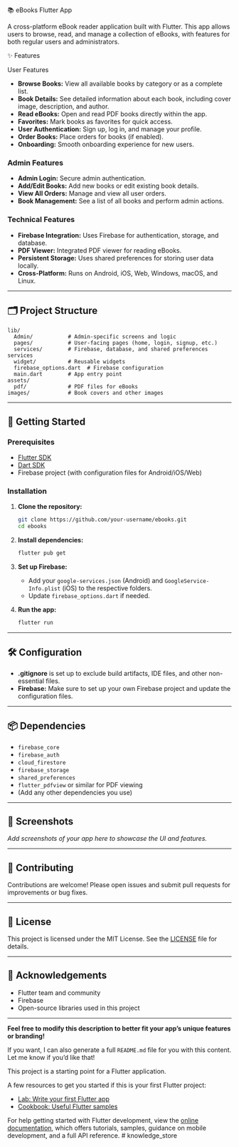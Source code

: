  📚 eBooks Flutter App

A cross-platform eBook reader application built with Flutter. This app allows users to browse, read, and manage a collection of eBooks, with features for both regular users and administrators.




✨ Features

 User Features
- **Browse Books:** View all available books by category or as a complete list.
- **Book Details:** See detailed information about each book, including cover image, description, and author.
- **Read eBooks:** Open and read PDF books directly within the app.
- **Favorites:** Mark books as favorites for quick access.
- **User Authentication:** Sign up, log in, and manage your profile.
- **Order Books:** Place orders for books (if enabled).
- **Onboarding:** Smooth onboarding experience for new users.

### Admin Features
- **Admin Login:** Secure admin authentication.
- **Add/Edit Books:** Add new books or edit existing book details.
- **View All Orders:** Manage and view all user orders.
- **Book Management:** See a list of all books and perform admin actions.

### Technical Features
- **Firebase Integration:** Uses Firebase for authentication, storage, and database.
- **PDF Viewer:** Integrated PDF viewer for reading eBooks.
- **Persistent Storage:** Uses shared preferences for storing user data locally.
- **Cross-Platform:** Runs on Android, iOS, Web, Windows, macOS, and Linux.

---

## 🗂️ Project Structure

```
lib/
  Admin/           # Admin-specific screens and logic
  pages/           # User-facing pages (home, login, signup, etc.)
  services/        # Firebase, database, and shared preferences services
  widget/          # Reusable widgets
  firebase_options.dart  # Firebase configuration
  main.dart        # App entry point
assets/
  pdf/             # PDF files for eBooks
images/            # Book covers and other images
```

---

## 🚀 Getting Started

### Prerequisites

- [Flutter SDK](https://flutter.dev/docs/get-started/install)
- [Dart SDK](https://dart.dev/get-dart)
- Firebase project (with configuration files for Android/iOS/Web)

### Installation

1. **Clone the repository:**
   ```sh
   git clone https://github.com/your-username/ebooks.git
   cd ebooks
   ```

2. **Install dependencies:**
   ```sh
   flutter pub get
   ```

3. **Set up Firebase:**
   - Add your `google-services.json` (Android) and `GoogleService-Info.plist` (iOS) to the respective folders.
   - Update `firebase_options.dart` if needed.

4. **Run the app:**
   ```sh
   flutter run
   ```

---

## 🛠️ Configuration

- **.gitignore** is set up to exclude build artifacts, IDE files, and other non-essential files.
- **Firebase:** Make sure to set up your own Firebase project and update the configuration files.

---

## 📦 Dependencies

- `firebase_core`
- `firebase_auth`
- `cloud_firestore`
- `firebase_storage`
- `shared_preferences`
- `flutter_pdfview` or similar for PDF viewing
- (Add any other dependencies you use)

---

## 📸 Screenshots

_Add screenshots of your app here to showcase the UI and features._

---

## 🤝 Contributing

Contributions are welcome! Please open issues and submit pull requests for improvements or bug fixes.

---

## 📄 License

This project is licensed under the MIT License. See the [LICENSE](LICENSE) file for details.

---

## 🙏 Acknowledgements

- Flutter team and community
- Firebase
- Open-source libraries used in this project

---

**Feel free to modify this description to better fit your app’s unique features or branding!**

If you want, I can also generate a full `README.md` file for you with this content. Let me know if you’d like that!

This project is a starting point for a Flutter application.

A few resources to get you started if this is your first Flutter project:

- [Lab: Write your first Flutter app](https://docs.flutter.dev/get-started/codelab)
- [Cookbook: Useful Flutter samples](https://docs.flutter.dev/cookbook)

For help getting started with Flutter development, view the
[online documentation](https://docs.flutter.dev/), which offers tutorials,
samples, guidance on mobile development, and a full API reference.
#   k n o w l e d g e _ s t o r e 
 
 

